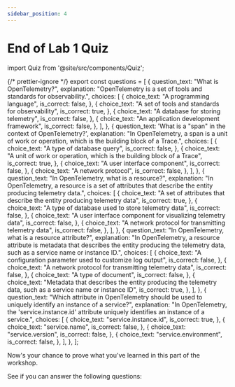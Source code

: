 ```yaml
---
sidebar_position: 4
---
```


# End of Lab 1 Quiz

import Quiz from '@site/src/components/Quiz';

{/* prettier-ignore */}
export const questions = [
  {
    question_text: "What is OpenTelemetry?",
    explanation:
      "OpenTelemetry is a set of tools and standards for observability.",
    choices: [
      {
        choice_text: "A programming language",
        is_correct: false,
      },
      {
        choice_text: "A set of tools and standards for observability",
        is_correct: true,
      },
      {
        choice_text: "A database for storing telemetry",
        is_correct: false,
      },
      {
        choice_text: "An application development framework",
        is_correct: false,
      },
    ],
  },
  {
    question_text: 'What is a "span" in the context of OpenTelemetry?',
    explanation:
      "In OpenTelemetry, a span is a unit of work or operation, which is the building block of a Trace.",
    choices: [
      {
        choice_text: "A type of database query",
        is_correct: false,
      },
      {
        choice_text:
          "A unit of work or operation, which is the building block of a Trace",
        is_correct: true,
      },
      {
        choice_text: "A user interface component",
        is_correct: false,
      },
      {
        choice_text: "A network protocol",
        is_correct: false,
      },
    ],
  },
  {
    question_text: "In OpenTelemetry, what is a resource?",
    explanation:
      "In OpenTelemetry, a resource is a set of attributes that describe the entity producing telemetry data.",
    choices: [
      {
        choice_text:
          "A set of attributes that describe the entity producing telemetry data",
        is_correct: true,
      },
      {
        choice_text: "A type of database used to store telemetry data",
        is_correct: false,
      },
      {
        choice_text:
          "A user interface component for visualizing telemetry data",
        is_correct: false,
      },
      {
        choice_text: "A network protocol for transmitting telemetry data",
        is_correct: false,
      },
    ],
  },
  {
    question_text: "In OpenTelemetry, what is a resource attribute?",
    explanation:
      "In OpenTelemetry, a resource attribute is metadata that describes the entity producing the telemetry data, such as a service name or instance ID.",
    choices: [
      {
        choice_text: "A configuration parameter used to customize log output",
        is_correct: false,
      },
      {
        choice_text: "A network protocol for transmitting telemetry data",
        is_correct: false,
      },
      {
        choice_text: "A type of document",
        is_correct: false,
      },
      {
        choice_text:
          "Metadata that describes the entity producing the telemetry data, such as a service name or instance ID",
        is_correct: true,
      },
    ],
  },
  {
    question_text:
      "Which attribute in OpenTelemetry should be used to uniquely identify an instance of a service?",
    explanation:
      "In OpenTelemetry, the 'service.instance.id' attribute uniquely identifies an instance of a service.",
    choices: [
      {
        choice_text: "service.instance.id",
        is_correct: true,
      },
      {
        choice_text: "service.name",
        is_correct: false,
      },
      {
        choice_text: "service.version",
        is_correct: false,
      },
      {
        choice_text: "service.environment",
        is_correct: false,
      },
    ],
  },
];


Now's your chance to prove what you've learned in this part of the workshop. 

See if you can answer the following questions:

<Quiz questions={questions}></Quiz>
